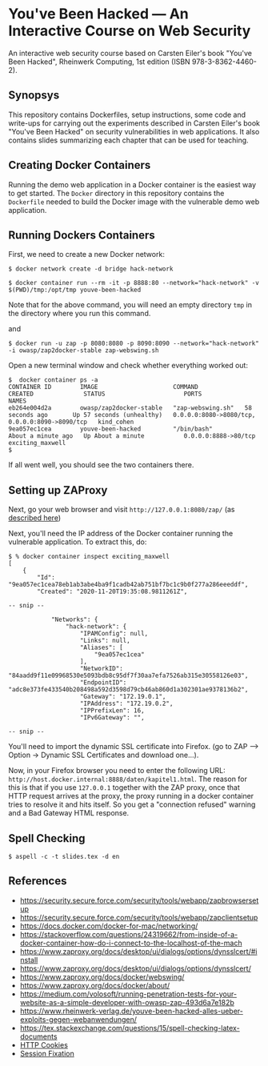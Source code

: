 # You've Been Hacked &mdash; An Interactive Course on Web Security
An interactive web security course based on Carsten Eiler's book "You've Been Hacked", Rheinwerk Computing, 1st edition (ISBN 978-3-8362-4460-2).

## Synopsys
This repository contains Dockerfiles, setup instructions, some code and write-ups for carrying out the experiments described in Carsten Eiler's book "You've Been Hacked" on security vulnerabilities in web applications. It also contains slides summarizing each chapter that can be used for teaching.

## Creating Docker Containers
Running the demo web application in a Docker container is the easiest way to get started. The `Docker` directory in this repository contains the `Dockerfile` needed to build the Docker image with the vulnerable demo web application.

## Running Dockers Containers
First, we need to create a new Docker network:
```shell
$ docker network create -d bridge hack-network
```

```shell
$ docker container run --rm -it -p 8888:80 --network="hack-network" -v $(PWD)/tmp:/opt/tmp youve-been-hacked
```
Note that for the above command, you will need an empty directory `tmp` in the directory where you run this command.

and 

```shell
$ docker run -u zap -p 8080:8080 -p 8090:8090 --network="hack-network" -i owasp/zap2docker-stable zap-webswing.sh
```

Open a new terminal window and check whether everything worked out:

```shell
$  docker container ps -a                                                                   
CONTAINER ID        IMAGE                     COMMAND             CREATED              STATUS                      PORTS                                            NAMES
eb264e004d2a        owasp/zap2docker-stable   "zap-webswing.sh"   58 seconds ago       Up 57 seconds (unhealthy)   0.0.0.0:8080->8080/tcp, 0.0.0.0:8090->8090/tcp   kind_cohen
9ea057ec1cea        youve-been-hacked         "/bin/bash"         About a minute ago   Up About a minute           0.0.0.0:8888->80/tcp                             exciting_maxwell
$
```

If all went well, you should see the two containers there.

## Setting up ZAProxy

Next, go your web browser and visit `http://127.0.0.1:8080/zap/` (as [described here](https://www.zaproxy.org/docs/docker/webswing/))

Next, you'll need the IP address of the Docker container running the vulnerable application. To extract this, do:

```shell
$ % docker container inspect exciting_maxwell
[
    {
        "Id": "9ea057ec1cea78eb1ab3abe4ba9f1cadb42ab751bf7bc1c9b0f277a286eeeddf",
        "Created": "2020-11-20T19:35:08.9811261Z",

-- snip --

            "Networks": {
                "hack-network": {
                    "IPAMConfig": null,
                    "Links": null,
                    "Aliases": [
                        "9ea057ec1cea"
                    ],
                    "NetworkID": "84aadd9f11e09968530e5093bdb8c95df7f30aa7efa7526ab315e30558126e03",
                    "EndpointID": "adc8e373fe433540b208498a592d3598d79cb46ab860d1a302301ae9378136b2",
                    "Gateway": "172.19.0.1",
                    "IPAddress": "172.19.0.2",
                    "IPPrefixLen": 16,
                    "IPv6Gateway": "",

-- snip --
```

You'll need to import the dynamic SSL certificate into Firefox. (go to ZAP --> Option -> Dynamic SSL Certificates and download one...). 

Now, in your Firefox browser you need to enter the following URL: `http://host.docker.internal:8888/daten/kapitel1.html`. The reason for this is that if you use `127.0.0.1` together with the ZAP proxy, once that HTTP request arrives at the proxy, the proxy running in a docker container tries to resolve it and hits itself. So you get a "connection refused" warning and a Bad Gateway HTML response.

## Spell Checking
```shell
$ aspell -c -t slides.tex -d en
```

## References
* https://security.secure.force.com/security/tools/webapp/zapbrowsersetup
* https://security.secure.force.com/security/tools/webapp/zapclientsetup
* https://docs.docker.com/docker-for-mac/networking/
* https://stackoverflow.com/questions/24319662/from-inside-of-a-docker-container-how-do-i-connect-to-the-localhost-of-the-mach
* https://www.zaproxy.org/docs/desktop/ui/dialogs/options/dynsslcert/#install
* https://www.zaproxy.org/docs/desktop/ui/dialogs/options/dynsslcert/
* https://www.zaproxy.org/docs/docker/webswing/
* https://www.zaproxy.org/docs/docker/about/
* https://medium.com/volosoft/running-penetration-tests-for-your-website-as-a-simple-developer-with-owasp-zap-493d6a7e182b
* https://www.rheinwerk-verlag.de/youve-been-hacked-alles-ueber-exploits-gegen-webanwendungen/
* https://tex.stackexchange.com/questions/15/spell-checking-latex-documents
* [HTTP Cookies](https://en.wikipedia.org/wiki/HTTP_cookie)
* [Session Fixation](https://en.wikipedia.org/wiki/Session_fixation)
